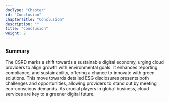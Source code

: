 ```yaml
---
docType: "Chapter"
id: "Conclusion"
chapterTitle: "Conclusion"
description: ""
title: "Conclusion"
weight: 2
---
```



### Summary

The CSRD marks a shift towards a sustainable digital economy, urging cloud providers to align growth with environmental goals. It enhances reporting, compliance, and sustainability, offering a chance to innovate with green solutions. This move towards detailed ESG disclosures presents both challenges and opportunities, allowing providers to stand out by meeting eco-conscious demands. As crucial players in global business, cloud services are key to a greener digital future.
